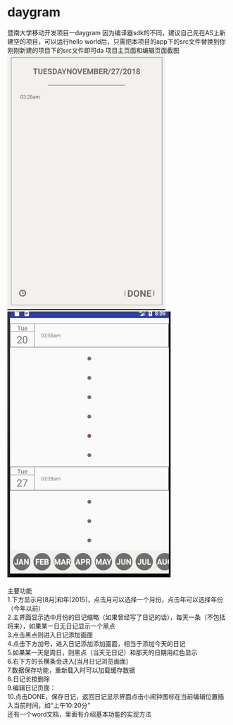 # daygram
暨南大学移动开发项目一daygram
因为编译器sdk的不同，建议自己先在AS上新建空的项目，可以运行hello world后，只需把本项目的app下的src文件替换到你刚刚新建的项目下的src文件即可da
项目主页面和编辑页面截图
![](https://github.com/harbour-hao/daygram/blob/master/img-folder/edit.JPG)
![](https://github.com/harbour-hao/daygram/blob/master/img-folder/main.JPG)
<br />
<br />
主要功能<br />
1.下方显示月[8月]和年[2015]，点击月可以选择一个月份，点击年可以选择年份（今年以前）<br />
2.主界面显示选中月份的日记缩略（如果曾经写了日记的话），每天一条（不包括将来），如果某一日无日记显示一个黑点<br />
3.点击黑点则进入日记添加画面<br />
4.点击下方加号，进入日记添加添加画面，相当于添加今天的日记<br />
5.如果某一天是周日，则黑点（当天无日记）和那天的日期用红色显示<br />
6.右下方的长横条会进入[当月日记浏览画面]<br />
7.数据保存功能，重新载入时可以加载缓存数据<br />
8.日记长按删除<br />
9.编辑日记页面：<br />
10.点击DONE，保存日记，返回日记显示界面点击小闹钟图标在当前编辑位置插入当前时间，如“上午10:20分”<br />
还有一个word文档，里面有介绍基本功能的实现方法

